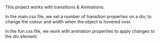 

This project works with transitions & Animations. 

In the main.css file, we set a number of transition properties on a div,
to change the colour and width when the object is hovered over.

in the fun.css file, we work with animation properties to apply changes to 
the div element.